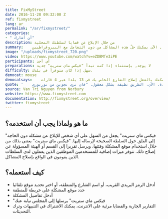 ```yaml
---
title: FixMyStreet
date: 2016-11-28 09:32:00 Z
ref: fixmystreet
lang: ar
permalink: "/ar/fixmystreet/"
categories:
- "	أن أشارك"
description: من خلال الإبلاغ عن قضايا لسلطتك المحلية
summary:	رسم خرائط والإبلاغ عن مشاكل الشوارع للمجالس المسؤولة عن إصلاحها, الآن يمكنك حلّ هذه المشاكل من دون التعامل مع البيروقراطيين.
image: "/uploads/fixmystreet_720.png"
video: https://www.youtube.com/watch?v=eZDBMfe3iPE
participants: أي أحد
preparations: لا يوجد, بإستثناء إذا كنت تبدأ "فيكس ماي ستريت" جديد
difficulty: سهل إذا كان متوفراً في بلدك.
democat: mouse
democatsays:	يمكنك بالفعل إصلاح الشارع الخاص بك في 13 بلدا عبر 4 قارات!
quote: '	القمامة تتراكم، وليس داخل الحديقة ولكن على الطريق أمامها - قبالة بيتي! الناس تفرغ القمامة من نوافذ سيارتهم. أنا أرسلت تقريراً عن هذا، سواء على "فيكس ماي ستريت" ومجلس "كرويدون". وأعتقد أنه عندما تنشر التقارير على شبكة الإنترنت، قد يشعر المجلس نوعا من الضغط والخجل. وكانت النتائج جيدة. الآن، الطريق نظيفة بشكل معقول. "فان تري نجوين من نوربوري"'
source: Van Tri Nguyen from Norbury
website: https://www.fixmystreet.com
documentation: http://fixmystreet.org/overview/
twitter: fixmystreet
---
```


##	ما هو ولماذا يجب أن استخدمه؟
"فيكس ماي ستريت"  يجعل من السهل على أي شخص للإبلاغ عن مشكلة دون الحاجة إلى القلق حول السلطة الصحيحة لإرساله إليها. "فيكس ماي ستريت"  يعتني بذلك من خلال استخدام موقع المشكلة وفئتها، ويرسل تقريرا إلى القسم أو الهيئة المسؤولة عن إصلاح ذلك. تتوفر ميزات إضافية للمستخدمين الموظفين الذين يعملون لدى السلطات الذين يقومون في الواقع بإصلاح المشاكل.

##	كيف أستعمله؟
*	أدخل الرمز البريدي القريب، أو اسم الشارع والمنطقة، أو اختر تحديد موقع تلقائيا
*	حدد موقع المشكلة على خريطة للمنطقة
*	أدخل تفاصيل المشكلة
*	"فيكس ماي ستريت"  يرسلها إلى المجلس نيابة عنك
*	التقارير الجارية والقضايا مرئية على الانترنت، يمكنك الاشتراك في التنبيهات وترك التحديثات.
